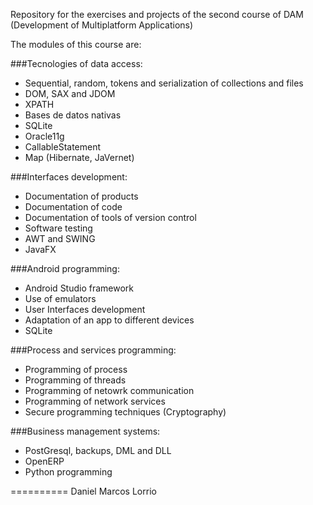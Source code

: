 Repository for the exercises and projects of the second course of DAM (Development of Multiplatform Applications)

The modules of this course are:

###Tecnologies of data access:
- Sequential, random, tokens and serialization of collections and files
- DOM, SAX and JDOM
- XPATH
- Bases de datos nativas
- SQLite
- Oracle11g
- CallableStatement
- Map (Hibernate, JaVernet)

###Interfaces development:
- Documentation of products
- Documentation of code
- Documentation of tools of version control
- Software testing
- AWT and SWING
- JavaFX

###Android programming:
- Android Studio framework
- Use of emulators
- User Interfaces development
- Adaptation of an app to different devices
- SQLite

###Process and services programming:
- Programming of process
- Programming of threads
- Programming of netowrk communication
- Programming of network services
- Secure programming techniques (Cryptography)

###Business management systems:
- PostGresql, backups, DML and DLL
- OpenERP
- Python programming


==========
Daniel Marcos Lorrio
